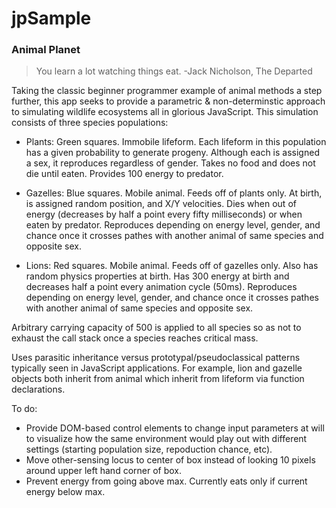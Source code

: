 # jpSample

### Animal Planet

> You learn a lot watching things eat.
> -Jack Nicholson, The Departed

Taking the classic beginner programmer example of animal methods a step further, this app seeks to provide a parametric & non-determinstic approach to simulating wildlife ecosystems all in glorious JavaScript.  This simulation consists of three species populations:

 * Plants: Green squares.  Immobile lifeform.  Each lifeform in this population has a given probability to generate progeny.  Although each is assigned a sex, it reproduces regardless of gender.  Takes no food and does not die until eaten.  Provides 100 energy to predator.

 * Gazelles: Blue squares.  Mobile animal.  Feeds off of plants only.  At birth, is assigned random position, and X/Y velocities.  Dies when out of energy (decreases by half a point every fifty milliseconds) or when eaten by predator.  Reproduces depending on energy level, gender, and chance once it crosses pathes with another animal of same species and opposite sex.

 * Lions: Red squares.  Mobile animal.  Feeds off of gazelles only.  Also has random physics properties at birth.  Has 300 energy at birth and decreases half a point every animation cycle (50ms).  Reproduces depending on energy level, gender, and chance once it crosses pathes with another animal of same species and opposite sex.

Arbitrary carrying capacity of 500 is applied to all species so as not to exhaust the call stack once a species reaches critical mass.

Uses parasitic inheritance versus prototypal/pseudoclassical patterns typically seen in JavaScript applications.  For example, lion and gazelle objects both inherit from animal which inherit from lifeform via function declarations.

To do:

 * Provide DOM-based control elements to change input parameters at will to visualize how the same environment would play out with different settings (starting population size, repoduction chance, etc).
 * Move other-sensing locus to center of box instead of looking 10 pixels around upper left hand corner of box.
 * Prevent energy from going above max.  Currently eats only if current energy below max.